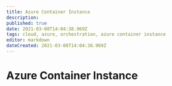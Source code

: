 ```yaml
---
title: Azure Container Instance
description: 
published: true
date: 2021-03-08T14:04:38.969Z
tags: cloud, azure, orchestration, azure container instance
editor: markdown
dateCreated: 2021-03-08T14:04:38.969Z
---
```


# Azure Container Instance